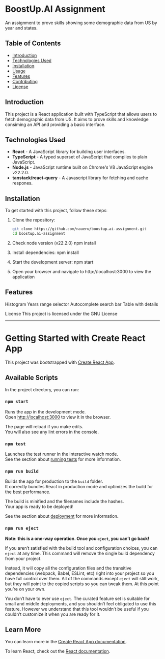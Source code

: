 # BoostUp.AI Assignment

An assignment to prove skills showing some demographic data from US by year and states.

## Table of Contents

- [Introduction](#introduction)
- [Technologies Used](#technologies-used)
- [Installation](#installation)
- [Usage](#usage)
- [Features](#features)
- [Contributing](#contributing)
- [License](#license)

## Introduction

This project is a React application built with TypeScript that allows users to fetch demographic data from US. It aims to prove skills and knowledge consiming an API and providing a basic interface.

## Technologies Used

- **React** - A JavaScript library for building user interfaces.
- **TypeScript** - A typed superset of JavaScript that compiles to plain JavaScript.
- **Node.js** - JavaScript runtime built on Chrome's V8 JavaScript engine v22.2.0.
- **tanstack/react-query** - A Javascript library for fetching and cache respones.

## Installation

To get started with this project, follow these steps:

1. Clone the repository:

   ```bash
   git clone https://github.com/naueru/boostup.ai-assignment.git
   cd boostup.ai-assignment

   ```

2. Check node version (v22.2.0)
   npm install

3. Install dependencies:
   npm install

4. Start the development server:
   npm start

5. Open your browser and navigate to http://localhost:3000 to view the application

## Features

Histogram
Years range selector
Autocomplete search bar
Table with details

License
This project is licensed under the GNU License


-------------------------------

# Getting Started with Create React App

This project was bootstrapped with [Create React App](https://github.com/facebook/create-react-app).

## Available Scripts

In the project directory, you can run:

### `npm start`

Runs the app in the development mode.\
Open [http://localhost:3000](http://localhost:3000) to view it in the browser.

The page will reload if you make edits.\
You will also see any lint errors in the console.

### `npm test`

Launches the test runner in the interactive watch mode.\
See the section about [running tests](https://facebook.github.io/create-react-app/docs/running-tests) for more information.

### `npm run build`

Builds the app for production to the `build` folder.\
It correctly bundles React in production mode and optimizes the build for the best performance.

The build is minified and the filenames include the hashes.\
Your app is ready to be deployed!

See the section about [deployment](https://facebook.github.io/create-react-app/docs/deployment) for more information.

### `npm run eject`

**Note: this is a one-way operation. Once you `eject`, you can’t go back!**

If you aren’t satisfied with the build tool and configuration choices, you can `eject` at any time. This command will remove the single build dependency from your project.

Instead, it will copy all the configuration files and the transitive dependencies (webpack, Babel, ESLint, etc) right into your project so you have full control over them. All of the commands except `eject` will still work, but they will point to the copied scripts so you can tweak them. At this point you’re on your own.

You don’t have to ever use `eject`. The curated feature set is suitable for small and middle deployments, and you shouldn’t feel obligated to use this feature. However we understand that this tool wouldn’t be useful if you couldn’t customize it when you are ready for it.

## Learn More

You can learn more in the [Create React App documentation](https://facebook.github.io/create-react-app/docs/getting-started).

To learn React, check out the [React documentation](https://reactjs.org/).
